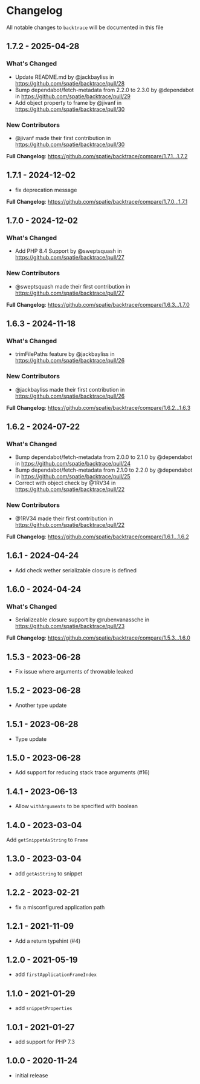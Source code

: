 # Changelog

All notable changes to `backtrace` will be documented in this file

## 1.7.2 - 2025-04-28

### What's Changed

* Update README.md by @jackbayliss in https://github.com/spatie/backtrace/pull/28
* Bump dependabot/fetch-metadata from 2.2.0 to 2.3.0 by @dependabot in https://github.com/spatie/backtrace/pull/29
* Add object property to frame by @jivanf in https://github.com/spatie/backtrace/pull/30

### New Contributors

* @jivanf made their first contribution in https://github.com/spatie/backtrace/pull/30

**Full Changelog**: https://github.com/spatie/backtrace/compare/1.7.1...1.7.2

## 1.7.1 - 2024-12-02

- fix deprecation message

**Full Changelog**: https://github.com/spatie/backtrace/compare/1.7.0...1.7.1

## 1.7.0 - 2024-12-02

### What's Changed

* Add PHP 8.4 Support by @sweptsquash in https://github.com/spatie/backtrace/pull/27

### New Contributors

* @sweptsquash made their first contribution in https://github.com/spatie/backtrace/pull/27

**Full Changelog**: https://github.com/spatie/backtrace/compare/1.6.3...1.7.0

## 1.6.3 - 2024-11-18

### What's Changed

* trimFilePaths feature  by @jackbayliss in https://github.com/spatie/backtrace/pull/26

### New Contributors

* @jackbayliss made their first contribution in https://github.com/spatie/backtrace/pull/26

**Full Changelog**: https://github.com/spatie/backtrace/compare/1.6.2...1.6.3

## 1.6.2 - 2024-07-22

### What's Changed

* Bump dependabot/fetch-metadata from 2.0.0 to 2.1.0 by @dependabot in https://github.com/spatie/backtrace/pull/24
* Bump dependabot/fetch-metadata from 2.1.0 to 2.2.0 by @dependabot in https://github.com/spatie/backtrace/pull/25
* Correct with object check by @1RV34 in https://github.com/spatie/backtrace/pull/22

### New Contributors

* @1RV34 made their first contribution in https://github.com/spatie/backtrace/pull/22

**Full Changelog**: https://github.com/spatie/backtrace/compare/1.6.1...1.6.2

## 1.6.1 - 2024-04-24

- Add check wether serializable closure is defined

## 1.6.0 - 2024-04-24

### What's Changed

* Serializeable closure support by @rubenvanassche in https://github.com/spatie/backtrace/pull/23

**Full Changelog**: https://github.com/spatie/backtrace/compare/1.5.3...1.6.0

## 1.5.3 - 2023-06-28

- Fix issue where arguments of throwable leaked

## 1.5.2 - 2023-06-28

- Another type update

## 1.5.1 - 2023-06-28

- Type update

## 1.5.0 - 2023-06-28

- Add support for reducing stack trace arguments (#16)

## 1.4.1 - 2023-06-13

- Allow `withArguments` to be specified with boolean

## 1.4.0 - 2023-03-04

Add `getSnippetAsString` to `Frame`

## 1.3.0 - 2023-03-04

- add `getAsString` to snippet

## 1.2.2 - 2023-02-21

- fix a misconfigured application path

## 1.2.1 - 2021-11-09

- Add a return typehint (#4)

## 1.2.0 - 2021-05-19

- add `firstApplicationFrameIndex`

## 1.1.0 - 2021-01-29

- add `snippetProperties`

## 1.0.1 - 2021-01-27

- add support for PHP 7.3

## 1.0.0 - 2020-11-24

- initial release
